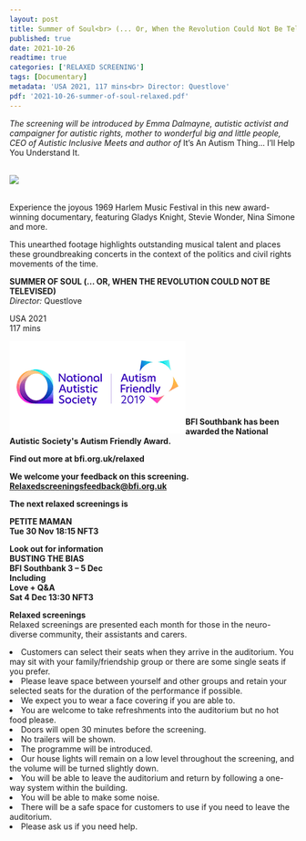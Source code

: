 ```yaml
---
layout: post
title: Summer of Soul<br> (... Or, When the Revolution Could Not Be Televised)
published: true
date: 2021-10-26
readtime: true
categories: ['RELAXED SCREENING']
tags: [Documentary]
metadata: 'USA 2021, 117 mins<br> Director: Questlove'
pdf: '2021-10-26-summer-of-soul-relaxed.pdf'
---
```


_The screening will be introduced by Emma Dalmayne, autistic activist and campaigner for autistic rights, mother to wonderful big and little people, CEO of Autistic Inclusive Meets and author of_ It’s An Autism Thing... I’ll Help You Understand It.<br><br>


<img style="float: left;" src="/img/Summer of Soul.><brpng"><br><br>

Experience the joyous 1969 Harlem Music Festival in this new award-winning documentary, featuring Gladys Knight, Stevie Wonder, Nina Simone and more.  

This unearthed footage highlights outstanding musical talent and places these groundbreaking concerts in the context of the politics and civil rights movements of  the time.<br>


**SUMMER OF SOUL (... OR, WHEN THE REVOLUTION COULD NOT BE TELEVISED)**<br>
_Director:_ Questlove<br>

USA 2021<br>
117 mins<br>




<img style="float: left;" src="/img/autistic_society.png"><br><br><br><br><br><br><br>

**BFI Southbank has been awarded the National Autistic Society's Autism Friendly Award.**<br>


**Find out more at  bfi.org.uk/relaxed**<br>

**We welcome your feedback on this screening.**<br>
**Relaxedscreeningsfeedback@bfi.org.uk**<br>


**The next relaxed screenings is** <br>

**PETITE MAMAN**<br>
**Tue 30 Nov 18:15 NFT3**<br>

**Look out for information** <br>
**BUSTING THE BIAS**<br>
**BFI Southbank 3 – 5 Dec**<br>
**Including**<br>
**Love + Q&A**<br>
**Sat 4 Dec  13:30 NFT3**<br>


**Relaxed screenings**<br>
Relaxed screenings are presented each month for those in the neuro-diverse community, their assistants and carers.

<li>Customers can select their seats when they arrive in the auditorium. You may sit with your family/friendship group or there are some single seats if you prefer.

<li>Please leave space between yourself and other groups and retain your selected seats for the duration of the performance if possible.

<li>We expect you to wear a face covering if you are able to.

<li>You are welcome to take refreshments into the auditorium but no hot food please.

<li>Doors will open 30 minutes before the screening.

<li>No trailers will be shown.

<li>The programme will be introduced.

<li>Our house lights will remain on a low level throughout the screening, and the volume will be turned slightly down.

<li>You will be able to leave the auditorium and return by following a one-way system within the building.

<li>You will be able to make some noise.

<li>There will be a safe space for customers to use if you need to leave the auditorium.

<li>Please ask us if you need help.

<!--stackedit_data:
eyJoaXN0b3J5IjpbLTQ2Njc1NTEyMSwtMTI1OTQyNDUxNl19
-->